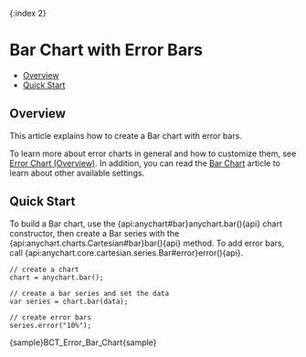 {:index 2}
# Bar Chart with Error Bars

* [Overview](#overview)
* [Quick Start](#quick_start)

## Overview

This article explains how to create a Bar chart with error bars.

To learn more about error charts in general and how to customize them, see [Error Chart (Overview)](Overview). In addition, you can read the [Bar Chart](../Bar_Chart) article to learn about other available settings.

## Quick Start

To build a Bar chart, use the {api:anychart#bar}anychart.bar(){api} chart constructor, then create a Bar series with the {api:anychart.charts.Cartesian#bar}bar(){api} method. To add error bars, call {api:anychart.core.cartesian.series.Bar#error}error(){api}.

```
// create a chart
chart = anychart.bar();

// create a bar series and set the data
var series = chart.bar(data);

// create error bars
series.error("10%");
```

{sample}BCT\_Error\_Bar\_Chart{sample}
